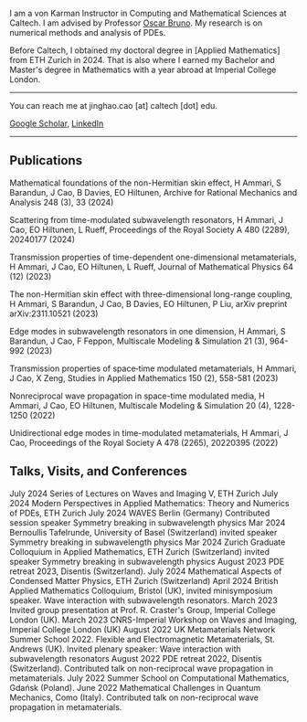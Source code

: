 I am a von Karman Instructor in Computing and Mathematical Sciences at Caltech. I am advised by Professor [Oscar Bruno](https://www.cms.caltech.edu/people/obruno). 
My research is on numerical methods and analysis of PDEs.

Before Caltech, I obtained my doctoral degree in [Applied Mathematics] from ETH Zurich in 2024. That is also where I earned my Bachelor and Master's degree in Mathematics with a year abroad at Imperial College London.

---
You can reach me at jinghao.cao [at] caltech [dot] edu.
 
[Google Scholar](https://scholar.google.com/citations?user=Hp5IpFcAAAAJ), [LinkedIn](https://www.linkedin.com/in/jhcao1997)
<!-- Remove above link if you don't want to attibute -->

---

## Publications 
Mathematical foundations of the non-Hermitian skin effect, H Ammari, S Barandun, J Cao, B Davies, EO Hiltunen, Archive for Rational Mechanics and Analysis 248 (3), 33 (2024)

Scattering from time-modulated subwavelength resonators, H Ammari, J Cao, EO Hiltunen, L Rueff, Proceedings of the Royal Society A 480 (2289), 20240177 (2024)

Transmission properties of time-dependent one-dimensional metamaterials, H Ammari, J Cao, EO Hiltunen, L Rueff, Journal of Mathematical Physics 64 (12) (2023)

The non-Hermitian skin effect with three-dimensional long-range coupling, H Ammari, S Barandun, J Cao, B Davies, EO Hiltunen, P Liu, arXiv preprint arXiv:2311.10521 (2023)

Edge modes in subwavelength resonators in one dimension, H Ammari, S Barandun, J Cao, F Feppon, Multiscale Modeling & Simulation 21 (3), 964-992 (2023)

Transmission properties of space‐time modulated metamaterials, H Ammari, J Cao, X Zeng, Studies in Applied Mathematics 150 (2), 558-581 (2023)

Nonreciprocal wave propagation in space-time modulated media, H Ammari, J Cao, EO Hiltunen, Multiscale Modeling & Simulation 20 (4), 1228-1250 (2022)

Unidirectional edge modes in time-modulated metamaterials, H Ammari, J Cao, Proceedings of the Royal Society A 478 (2265), 20220395 (2022)



## Talks, Visits, and Conferences

July 2024 Series of Lectures on Waves and Imaging V, ETH Zurich
July 2024 Modern Perspectives in Applied Mathematics: Theory and Numerics of PDEs, ETH Zurich
July 2024 WAVES Berlin (Germany) Contributed session speaker Symmetry breaking in subwavelength physics
Mar 2024 Bernoullis Tafelrunde, University of Basel (Switzerland) invited speaker Symmetry breaking in subwavelength physics
Mar 2024 Zurich Graduate Colloquium in Applied Mathematics, ETH Zurich (Switzerland) invited speaker Symmetry breaking in subwavelength physics
August 2023 PDE retreat 2023, Disentis (Switzerland).
July 2024 Mathematical Aspects of Condensed Matter Physics, ETH Zurich (Switzerland)
April 2024 British Applied Mathematics Colloquium, Bristol (UK), invited minisymposium speaker. Wave interaction with subwavelength resonators.
March 2023 Invited group presentation at Prof. R. Craster's Group, Imperial College London (UK).
March 2023 CNRS-Imperial Workshop on Waves and Imaging, Imperial College London (UK)
August 2022 UK Metamaterials Network Summer School 2022. Flexible and Electromagnetic Metamaterials, St. Andrews (UK). Invited plenary speaker: Wave interaction with subwavelength resonators
August 2022 PDE retreat 2022, Disentis (Switzerland). Contributed talk on non-reciprocal wave propagation in metamaterials.
July 2022 Summer School on Computational Mathematics, Gdańsk (Poland).
June 2022 Mathematical Challenges in Quantum Mechanics, Como (Italy). Contributed talk on non-reciprocal wave propagation in metamaterials.

